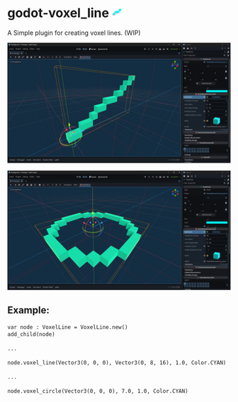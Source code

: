 # godot-voxel_line <a href="/addons/voxel_line/voxel_line.png?raw=true"><img width=24 src="/addons/voxel_line/voxel_line.png"></a> 
A Simple plugin for creating voxel lines. (WIP)


<a href="Screenshot 2023-04-12 000817.png?raw=true"><img width=1024 src="Screenshot 2023-04-12 000817.png"></a>

<a href="Screenshot 2023-04-15 204719.png?raw=true"><img width=1024 src="Screenshot 2023-04-15 204719.png"></a>
## Example:

``` gdscript
var node : VoxelLine = VoxelLine.new()
add_child(node)

...

node.voxel_line(Vector3(0, 0, 0), Vector3(0, 8, 16), 1.0, Color.CYAN)

...

node.voxel_circle(Vector3(0, 0, 0), 7.0, 1.0, Color.CYAN)

```
